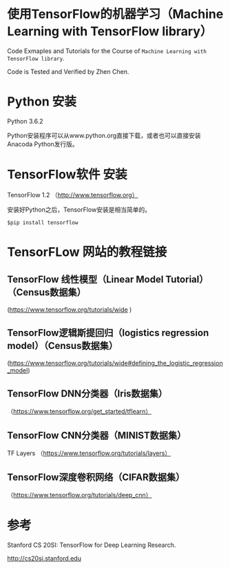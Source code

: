 # 使用TensorFlow的机器学习（Machine Learning with TensorFlow library）

Code Exmaples and Tutorials for the Course of `Machine Learning with TensorFlow library`. 

 Code is Tested and Verified by Zhen Chen.
 
# Python 安装

Python 3.6.2

Python安装程序可以从www.python.org直接下载，或者也可以直接安装Anacoda Python发行版。

# TensorFlow软件 安装

TensorFlow 1.2 （http://www.tensorflow.org）

安装好Python之后，TensorFlow安装是相当简单的。

`$pip install tensorflow`

# TensorFLow 网站的教程链接

## TensorFlow 线性模型（Linear Model Tutorial）（Census数据集）

(https://www.tensorflow.org/tutorials/wide ) 

## TensorFlow逻辑斯提回归（logistics regression model）（Census数据集）

(https://www.tensorflow.org/tutorials/wide#defining_the_logistic_regression_model)

## TensorFlow DNN分类器（Iris数据集）

（https://www.tensorflow.org/get_started/tflearn）

## TensorFlow CNN分类器（MINIST数据集）

TF Layers （https://www.tensorflow.org/tutorials/layers）

## TensorFlow深度卷积网络（CIFAR数据集）

（https://www.tensorflow.org/tutorials/deep_cnn）

# 参考

Stanford CS 20SI: TensorFlow for Deep Learning Research.

http://cs20si.stanford.edu